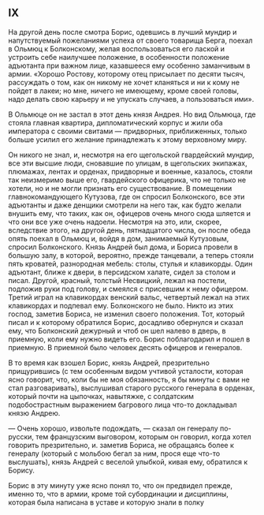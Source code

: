 ## IX

На другой день после смотра Борис, одевшись в лучший мундир и напутствуемый пожеланиями успеха от своего товарища Берга, поехал в Ольмюц к Болконскому, желая воспользоваться его лаской и устроить себе наилучшее положение, в особенности положение адъютанта при важном лице, казавшееся ему особенно заманчивым в армии. «Хорошо Ростову, которому отец присылает по десяти тысяч, рассуждать о том, как он никому не хочет кланяться и ни к кому не пойдет в лакеи; но мне, ничего не имеющему, кроме своей головы, надо делать свою карьеру и не упускать случаев, а пользоваться ими».

В Ольмюце он не застал в этот день князя Андрея. Но вид Ольмюца, где стояла главная квартира, дипломатический корпус и жили оба императора с своими свитами — придворных, приближенных, только больше усилил его желание принадлежать к этому верховному миру.

Он никого не знал, и, несмотря на его щегольской гвардейский мундир, все эти высшие люди, сновавшие по улицам, в щегольских экипажах, плюмажах, лентах и орденах, придворные и военные, казалось, стояли так неизмеримо выше его, гвардейского офицерика, что не только не хотели, но и не могли признать его существование. В помещении главнокомандующего Кутузова, где он спросил Болконского, все эти адъютанты и даже денщики смотрели на него так, как будто желали внушить ему, что таких, как он, офицеров очень много сюда шляется и что они все уже очень надоели. Несмотря на это, или, скорее, вследствие этого, на другой день, пятнадцатого числа, он после обеда опять поехал в Ольмюц и, войдя в дом, занимаемый Кутузовым, спросил Болконского. Князь Андрей был дома, и Бориса провели в большую залу, в которой, вероятно, прежде танцевали, а теперь стояли пять кроватей, разнородная мебель: столы, стулья и клавикорды. Один адъютант, ближе к двери, в персидском халате, сидел за столом и писал. Другой, красный, толстый Несвицкий, лежал на постели, подложив руки под голову, и смеялся с присевшим к нему офицером. Третий играл на клавикордах венский вальс, четвертый лежал на этих клавикордах и подпевал ему. Болконского не было. Никто из этих господ, заметив Бориса, не изменил своего положения. Тот, который писал и к которому обратился Борис, досадливо обернулся и сказал ему, что Болконский дежурный и чтоб он шел налево в дверь, в приемную, коли ему нужно видеть его. Борис поблагодарил и пошел в приемную. В приемной было человек десять офицеров и генералов.

В то время как взошел Борис, князь Андрей, презрительно прищурившись (с тем особенным видом учтивой усталости, которая ясно говорит, что, коли бы не моя обязанность, я бы минуты с вами не стал разговаривать), выслушивал старого русского генерала в орденах, который почти на цыпочках, навытяжке, с солдатским подобострастным выражением багрового лица что-то докладывал князю Андрею.

— Очень хорошо, извольте подождать, — сказал он генералу по-русски, тем французским выговором, которым он говорил, когда хотел говорить презрительно, и. заметив Бориса, не обращаясь более к генералу (который с мольбою бегал за ним, прося еще что-то выслушать), князь Андрей с веселой улыбкой, кивая ему, обратился к Борису.

Борис в эту минуту уже ясно понял то, что он предвидел прежде, именно то, что в армии, кроме той субординации и дисциплины, которая была написана в уставе и которую знали в полку

